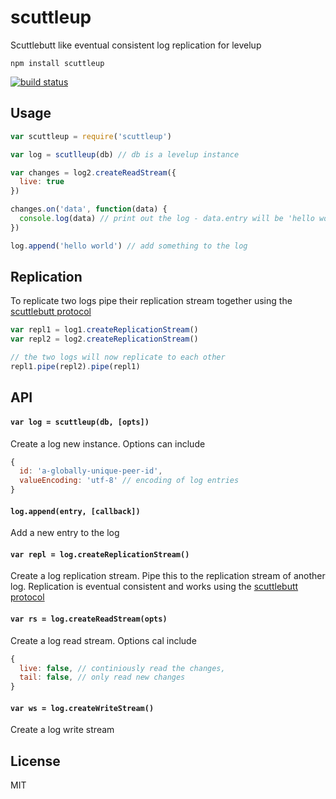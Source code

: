 # scuttleup

Scuttlebutt like eventual consistent log replication for levelup

```
npm install scuttleup
```

[![build status](http://img.shields.io/travis/mafintosh/scuttleup.svg?style=flat)](http://travis-ci.org/mafintosh/scuttleup)

## Usage

``` js
var scuttleup = require('scuttleup')

var log = scutlleup(db) // db is a levelup instance

var changes = log2.createReadStream({
  live: true
})

changes.on('data', function(data) {
  console.log(data) // print out the log - data.entry will be 'hello world'
})

log.append('hello world') // add something to the log
```

## Replication

To replicate two logs pipe their replication stream together using the [scuttlebutt protocol](http://www.cs.cornell.edu/home/rvr/papers/flowgossip.pdf)

``` js
var repl1 = log1.createReplicationStream()
var repl2 = log2.createReplicationStream()

// the two logs will now replicate to each other
repl1.pipe(repl2).pipe(repl1)
```

## API

#### `var log = scuttleup(db, [opts])`

Create a log new instance. Options can include

``` js
{
  id: 'a-globally-unique-peer-id',
  valueEncoding: 'utf-8' // encoding of log entries
}
```

#### `log.append(entry, [callback])`

Add a new entry to the log


#### `var repl = log.createReplicationStream()`

Create a log replication stream. Pipe this to the replication stream of another log.
Replication is eventual consistent and works using the [scuttlebutt protocol](http://www.cs.cornell.edu/home/rvr/papers/flowgossip.pdf)

#### `var rs = log.createReadStream(opts)`

Create a log read stream. Options cal include

``` js
{
  live: false, // continiously read the changes,
  tail: false, // only read new changes
}
```

#### `var ws = log.createWriteStream()`

Create a log write stream

## License

MIT
